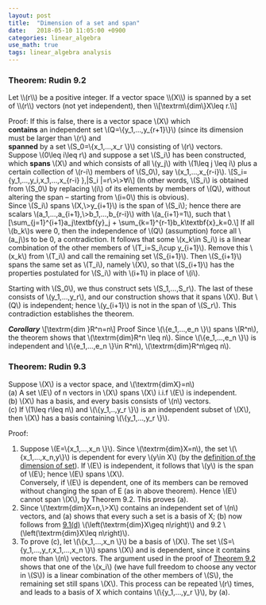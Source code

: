 ```yaml
---
layout: post
title:  "Dimension of a set and span"
date:   2018-05-10 11:05:00 +0900
categories: linear_algebra
use_math: true
tags: linear_algebra analysis
---
```


<h3 id="rudin92">Theorem: Rudin 9.2</h3>
Let \\(r\\) be a positive integer. If a vector space \\(X\\) is spanned by a set of \\(r\\) vectors (not yet independent), then \\[\textrm\{dim\}⁡X\leq r.\\]


Proof: If this is false, there is a vector space \\(X\\) which   
__contains__ an independent set \\(Q=\\{y_1,…,y_\{r+1\}\\}\\) (since its dimension must be larger than \\(r\\) and   
__spanned__ by a set \\(S_0=\\{x_1,…,x_r \\}\\) consisting of \\(r\\) vectors.  
Suppose \\(0\leq i\leq r\\) and suppose a set \\(S_i\\) has been constructed, which __spans__ \\(X\\) 
and which consists of all \\(y_j\\) with \\(1\leq j \leq i\\) plus a certain collection of \\(r-i\\) members of \\(S_0\\),
 say \\(x_1,…,x_\{r-i\}\\).
\\[S_i=\{y_1,…,y_i,x_1,…,x_\{r-i\} \},|S_i |=r\\>\\>∀i\\]
(In other words, \\(S_i\\) is obtained from \\(S_0\\) by replacing \\(i\\) of its elements by members of \\(Q\\), 
without altering the span – starting from \\(i=0\\) this is obvious).  
Since \\(S_i\\) spans \\(X,\\>y_\{i+1\}\\) is the span of \\(S_i\\); 
hence there are scalars \\(a_1,…,a_\{i+1\},\\>b_1,…,b_\{r-i\}\\) with \\(a_\{i+1\}=1\\), such that
\\[\sum\_\{j=1\}^\{i+1\}a\_j\textbf{y}\_j + \sum\_\{k=1\}^\{r-1\}b\_k\textbf\{x\}\_k=0.\\]
If all \\(b_k\\)s were 0, then the independence of \\(Q\\) (assumption) force all \\(a_j\\)s to be 0, a contradiction.
It follows that some \\(x_k\in S_i\\) is a linear combination of the other members of \\(T_i=S_i\cup y_\{i+1\}\\). 
Remove this \\(x_k\\) from \\(T_i\\) and call the remaining set \\(S\_\{i+1\}\\). Then \\(S\_\{i+1\}\\) spans the same set as \\(T_i\\), namely \\(X\\), so that \\(S\_\{i+1\}\\) has the properties postulated for \\(S\_i\\) with \\(i+1\\) in place of \\(i\\).  

Starting with \\(S_0\\), we thus construct sets \\(S_1,…,S_r\\). The last of these consists of \\(y_1,…,y_r\\), and our construction shows that it spans \\(X\\). But \\(Q\\) is independent; hence \\(y\_\{i+1\}\\) is not in the span of \\(S_r\\). This contradiction establishes the theorem.
  
___Corollary___
\\[\textrm\{dim⁡ \}R^n=n\\]
Proof	Since \\(\\{e_1,…,e_n \\}\\) spans \\(R^n\\), the theorem shows that \\(\textrm\{dim\}R^n \leq n\\). Since \\(\\{e_1,…,e_n \\}\\) is independent and \\(\\{e_1,…,e_n \\}\in R^n\\), \\(\textrm\{dim\}R^n\geq n\\).

### Theorem: Rudin 9.3
Suppose \\(X\\) is a vector space, and \\(\textrm\{dim⁡X\}=n\\)  
(a) A set \\(E\\) of n vectors in \\(X\\) spans \\(X\\) i.i.f \\(E\\) is independent.  
(b) \\(X\\) has a basis, and every basis consists of \\(n\\) vectors.  
(c) If \\(1\leq r\leq n\\) and \\(\\{y_1,..,y_r \\}\\) is an independent subset of \\(X\\), then \\(X\\) has a basis containing \\(\\{y_1,…,y_r \\}\\).  
  
Proof:  
1. Suppose \\(E=\\{x_1,…,x_n \\}\\). Since \\(\textrm\{dim⁡\}X=n\\), the set \\(\\{x_1,…,x_n,y\\}\\) is dependent for every \\(y\in X\\) (by the <a href="{{site.url}}/linear_algebra/2018/04/19/vector-space.html" target="_blank">definition of the dimension of set</a>). If \\(E\\) is independent, it follows that \\(y\\) is the span of \\(E\\); hence \\(E\\) spans \\(X\\).  
Conversely, if \\(E\\) is dependent, one of its members can be removed without changing the span of E (as in above theorem). Hence \\(E\\) cannot span \\(X\\), by Theorem 9.2. This proves (a).  
2. Since \\(\textrm\{dim⁡\}X=n,\\>X\\) contains an independent set of \\(n\\) vectors, and (a) shows that every such a set is a basis of X; (b) now follows from <a href="{{site.url}}/linear_algebra/2018/04/19/vector-space.html" target="_blank">9.1(d)</a> \\(\left(\textrm\{dim\}⁡X\geq n\right)\\) and 9.2 \\(\left(\textrm\{dim\}⁡X\leq n\right)\\).
3. To prove (c), let \\(\\{x_1,…,x_n \\}\\) be a basis of \\(X\\). The set
\\(S=\\{y_1,…,y_r,x_1,…,x_n \\}\\) spans \\(X\\) and is dependent, since it contains more than \\(n\\) vectors. The argument used in the proof of <a href="#rudin92">Theorem 9.2</a> shows that one of the \\(x_i\\) (we have full freedom to choose any vector in \\(S\\)) is a linear combination of the other members of \\(S\\), the remaining set still spans \\(X\\). This process can be repeated \\(r\\) times, and leads to a basis of X which contains \\(\\{y_1,…,y_r \\}\\), by (a).